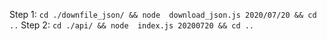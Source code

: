 Step 1: ```cd ./downfile_json/ && node  download_json.js 2020/07/20 && cd ..```
Step 2: ```cd ./api/ && node  index.js 20200720 && cd ..```